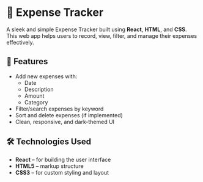 # 💸 Expense Tracker

A sleek and simple Expense Tracker built using **React**, **HTML**, and **CSS**. This web app helps users to record, view, filter, and manage their expenses effectively.


## 🚀 Features

- Add new expenses with:
  - Date
  - Description
  - Amount
  - Category
- Filter/search expenses by keyword
- Sort and delete expenses (if implemented)
- Clean, responsive, and dark-themed UI

## 🛠️ Technologies Used

- **React** – for building the user interface
- **HTML5** – markup structure
- **CSS3** – for custom styling and layout
